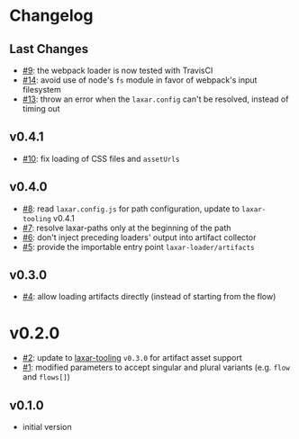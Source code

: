 # Changelog

## Last Changes

- [#9](https://github.com/LaxarJS/laxar-loader/issues/9): the webpack loader is now tested with TravisCI
- [#14](https://github.com/LaxarJS/laxar-loader/issues/14): avoid use of node's `fs` module in favor of webpack's input filesystem
- [#13](https://github.com/LaxarJS/laxar-loader/issues/13): throw an error when the `laxar.config` can't be resolved, instead of timing out

## v0.4.1

- [#10](https://github.com/LaxarJS/laxar-loader/issues/10): fix loading of CSS files and `assetUrls`


## v0.4.0

- [#8](https://github.com/LaxarJS/laxar-loader/issues/8): read `laxar.config.js` for path configuration, update to `laxar-tooling` v0.4.1
- [#7](https://github.com/LaxarJS/laxar-loader/issues/7): resolve laxar-paths only at the beginning of the path
- [#6](https://github.com/LaxarJS/laxar-loader/issues/6): don't inject preceding loaders' output into artifact collector
- [#5](https://github.com/LaxarJS/laxar-loader/issues/5): provide the importable entry point `laxar-loader/artifacts`


## v0.3.0

- [#4](https://github.com/LaxarJS/laxar-loader/issues/4): allow loading artifacts directly (instead of starting from the flow)


# v0.2.0

- [#2](https://github.com/LaxarJS/laxar-loader/issues/2): update to [laxar-tooling][] `v0.3.0` for artifact asset support
- [#1](https://github.com/LaxarJS/laxar-loader/issues/1): modified parameters to accept singular and plural variants (e.g. `flow` and `flows[]`)


## v0.1.0

- initial version

[laxar-tooling]: /LaxarJS/laxar-tooling
